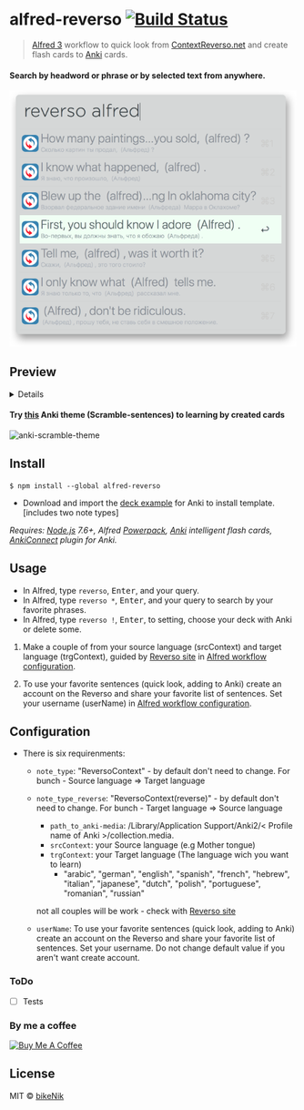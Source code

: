 # alfred-reverso [![Build Status](https://travis-ci.org/bikenik/alfred-reverso.svg?branch=master)](https://travis-ci.org/bikenik/alfred-reverso)

> [Alfred 3](https://www.alfredapp.com) workflow to quick look from [ContextReverso.net](http://context.reverso.net/translation/) and create flash cards to [Anki](https://apps.ankiweb.net) cards.

#### Search by headword or phrase or by selected text from anywhere.
![Search by headword](./media-readme/main-window.png)

## Preview

<details>
 
<!-- toc -->

#### Create, choose and delete your decks in Anki
![Create, choose and delete your decks in Anki](./media-readme/mods.png)

#### Use <kbd>⌘L</kbd> for more info by large text and copy it
![Use [⌘L] for more info by large text and copy it](./media-readme/largeText.png)

<!-- tocstop -->

</details>

#### Try [this](https://github.com/bikenik/alfred-reverso/blob/master/Reverso.apkg) Anki theme (Scramble-sentences) to learning by created cards
![anki-scramble-theme](./media-readme/scramble-them-preview.gif)


## Install

```
$ npm install --global alfred-reverso
```

* Download and import the [deck example](https://github.com/bikenik/alfred-reverso/raw/master/Reverso.apkg) for Anki to install template. [includes two note types]

_Requires: [Node.js](https://nodejs.org) 7.6+, Alfred [Powerpack](https://www.alfredapp.com/powerpack/), [Anki](https://apps.ankiweb.net) intelligent flash cards, [AnkiConnect](https://ankiweb.net/shared/info/2055492159) plugin for Anki._


## Usage

- In Alfred, type `reverso`, <kbd>Enter</kbd>, and your query.
- In Alfred, type `reverso *`, <kbd>Enter</kbd>, and your query to search by your favorite phrases.
- In Alfred, type `reverso !`, <kbd>Enter</kbd>, to setting, choose your deck with Anki or delete some.

1. Make a couple of from your source language (srcContext) and target language (trgContext), guided by [Reverso site](http://context.reverso.net/) in [Alfred workflow configuration](https://www.alfredapp.com/help/workflows/advanced/variables/).

2. To use your favorite sentences (quick look, adding to Anki) create an account on the Reverso and share your favorite list of sentences. Set your username  (userName) in [Alfred workflow configuration](https://www.alfredapp.com/help/workflows/advanced/variables/).

## Configuration

* There is six requirenments: 
  - `note_type`: "ReversoContext" - by default don't need to change. For bunch - Source language => Target language 
  - `note_type_reverse`: "ReversoContext(reverse)" - by default don't need to change. For bunch - Target language => Source language 
	- `path_to_anki-media`: /Library/Application Support/Anki2/< Profile name of Anki >/collection.media.
	- `srcContext`: your Source language (e.g Mother tongue)
	- `trgContext`: your Target language (The language wich you want to learn)
      * "arabic", "german", "english", "spanish", "french", "hebrew", "italian", "japanese", "dutch", "polish", "portuguese", "romanian", "russian"

    not all couples will be work - check with [Reverso site](http://context.reverso.net)
  - `userName`: To use your favorite sentences (quick look, adding to Anki) create an account on the Reverso and share your favorite list of sentences. Set your username. Do not change default value if you aren't want create account.


### ToDo

- [ ] Tests

### By me a coffee

<a href="https://www.buymeacoffee.com/cLMme6h" target="_blank"><img src="https://www.buymeacoffee.com/assets/img/custom_images/orange_img.png" alt="Buy Me A Coffee" style="height: auto !important;width: auto !important;" ></a>

## License

MIT © [bikeNik](http://bikenik.org)
